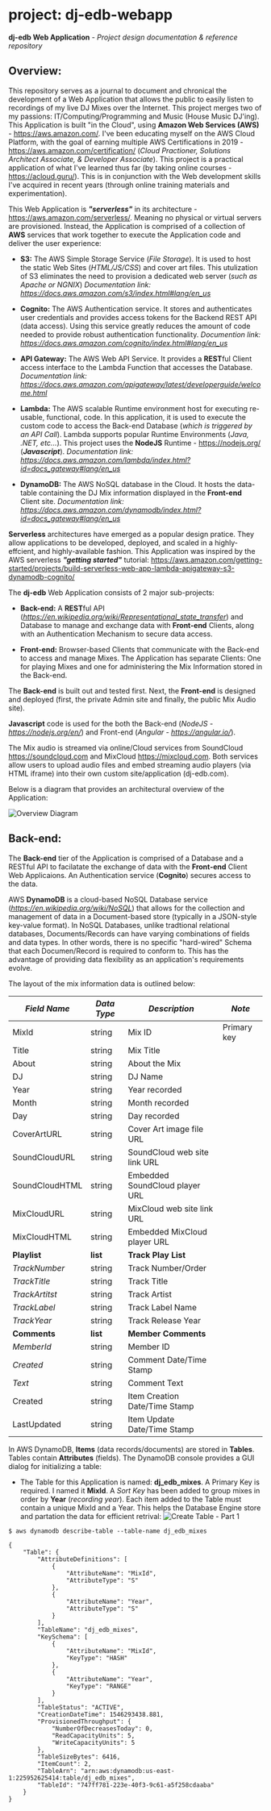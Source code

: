 # project: dj-edb-webapp
**dj-edb Web Application** - *Project design documentation &amp; reference repository*

## Overview:
This repository serves as a journal to document and chronical the development of a Web Application that allows the public to easily listen to recordings of my live DJ Mixes over the Internet.  This project merges two of my passions: IT/Computing/Programming and Music (House Music DJ'ing). This Application is built "in the Cloud", using **Amazon Web Services (AWS)** - https://aws.amazon.com/. I've been educating myself on the AWS Cloud Platform, with the goal of earning multiple AWS Certifications in 2019 - https://aws.amazon.com/certification/ (*Cloud Practioner, Solutions Architect Associate, & Developer Associate*). This project is a practical application of what I've learned thus far (by taking online courses - https://acloud.guru/). This is in conjunction with the Web development skills I've acquired in recent years (through online training materials and experimentation).

This Web Application is ***"serverless"*** in its architecture - https://aws.amazon.com/serverless/. Meaning no physical or virtual servers are provisioned.  Instead, the Application is comprised of a collection of **AWS** services that work together to execute the Application code and deliver the user experience:

* **S3:** The AWS Simple Storage Service (*File Storage*). It is used to host the static Web Sites (*HTML/JS/CSS*) and cover art files. This utulization of S3 eliminates the need to provision a dedicated web server (*such as Apache or NGNIX*) *Documentation link: https://docs.aws.amazon.com/s3/index.html#lang/en_us*

* **Cognito:** The AWS Authentication service. It stores and authenticates user credentials and provides access tokens for the Backend REST API (data access). Using this service greatly reduces the amount of code needed to provide robust authentication functionality. *Documention link: https://docs.aws.amazon.com/cognito/index.html#lang/en_us*

* **API Gateway:** The AWS Web API Service. It provides a **REST**ful Client access interface to the Lambda Function that accesses the Database. *Documentation link: https://docs.aws.amazon.com/apigateway/latest/developerguide/welcome.html*

* **Lambda:** The AWS scalable Runtime environment host for executing re-usable, functional, code. In this application, it is used to execute the custom code to access the Back-end Database (*which is triggered by an API Call*). Lambda supports popular Runtime Environments (*Java, .NET, etc...*). This project uses the **NodeJS** Runtime - https://nodejs.org/ (***Javascript***). *Documentation link: https://docs.aws.amazon.com/lambda/index.html?id=docs_gateway#lang/en_us*

* **DynamoDB:** The AWS NoSQL database in the Cloud. It hosts the data-table containing the DJ Mix information displayed in the **Front-end** Client site. *Documentation link: https://docs.aws.amazon.com/dynamodb/index.html?id=docs_gateway#lang/en_us*

**Serverless** architectures have emerged as a popular design pratice. They allow applications to be developed, deployed, and scaled in a highly-effcient, and highly-available fashion. This Application was inspired by the AWS serverless ***"getting started"*** tutorial: https://aws.amazon.com/getting-started/projects/build-serverless-web-app-lambda-apigateway-s3-dynamodb-cognito/

The **dj-edb** Web Application consists of 2 major sub-projects:

* **Back-end:** A **REST**ful API (*https://en.wikipedia.org/wiki/Representational_state_transfer*) and Database to manage and exchange data with **Front-end** Clients, along with an Authentication Mechanism to secure data access.

* **Front-end:** Browser-based Clients that communicate with the Back-end to access and manage Mixes. The Application has separate Clients: One for playing Mixes and one for administering the Mix Information stored in the Back-end.

The **Back-end** is built out and tested first. Next, the **Front-end** is designed and deployed (first, the private Admin site and finally, the public Mix Audio site).

**Javascript** code is used for the both the Back-end (*NodeJS - https://nodejs.org/en/*) and Front-end (*Angular - https://angular.io/*). 

The Mix audio is streamed via online/Cloud services from SoundCloud https://soundcloud.com and MixCloud https://mixcloud.com. Both services allow users to upload audio files and embed streaming audio players (via HTML iframe) into their own custom site/application (dj-edb.com).

Below is a diagram that provides an architectural overview of the Application:

![Overview Diagram](/images/dj-edb_WebApp_ArchitectureOverview.png)

## Back-end:

The **Back-end** tier of the Application is comprised of a Database and a RESTful API to facilatate the exchange of data with the **Front-end** Client Web Applicaions. An Authentication service (**Cognito**) secures access to the data.

AWS **DynamoDB** is a cloud-based NoSQL Database service (*https://en.wikipedia.org/wiki/NoSQL*) that allows for the collection and management of data in a Document-based store (typically in a JSON-style key-value format).  In NoSQL Databases, unlike tradtional relational databases, Documents/Records can have varying combinations of fields and data types.  In other words, there is no specific "hard-wired" Schema that each Documen/Record is required to conform to. This has the advantage of providing data flexibility as an application's requirements evolve.

The layout of the mix information data is outlined below:

| *Field Name*    | *Data Type* | *Description*                  | *Note*      |
|-----------------|-------------|--------------------------------|-------------|
| MixId           | string      | Mix ID                         | Primary key |
| Title           | string      | Mix Title                      |             |
| About           | string      | About the Mix                  |             |
| DJ              | string      | DJ Name                        |             |
| Year            | string      | Year recorded                  |             |
| Month           | string      | Month recorded                 |             |
| Day             | string      | Day recorded                   |             |
| CoverArtURL     | string      | Cover Art image file URL       |             |
| SoundCloudURL   | string      | SoundCloud web site link URL   |             |
| SoundCloudHTML  | string      | Embedded SoundCloud player URL |             |
| MixCloudURL     | string      | MixCloud web site link URL     |             |
| MixCloudHTML    | string      | Embedded MixCloud player URL   |             |
| **Playlist**    | **list**    | **Track Play List**            |             |
| *TrackNumber*   |      string |             Track Number/Order |             |
| *TrackTitle*    |      string |                    Track Title |             |
| *TrackArtitst*  |      string |                   Track Artist |             |
| *TrackLabel*    |      string |               Track Label Name |             |
| *TrackYear*     |      string |             Track Release Year |             |
| **Comments**    | **list**    | **Member Comments**            |             |
| *MemberId*      |      string |                      Member ID |             |
| *Created*       |      string |        Comment Date/Time Stamp |             |
| *Text*          |      string |                   Comment Text |             |
| Created         | string      |  Item Creation Date/Time Stamp |             |
| LastUpdated     | string      |    Item Update Date/Time Stamp |             |

In AWS DynamoDB, **Items** (data records/documents) are stored in **Tables**. Tables contain **Attributes** (fields).  The DynamoDB console provides a GUI dialog for initializing a table:

* The Table for this Application is named: **dj_edb_mixes**. A Primary Key is required. I named it **MixId**. A *Sort Key* has been added to group mixes in order by **Year** (*recording year*). Each item added to the Table must contain a unique MixId and a Year. This helps the Database Engine store and partation the data for efficient retrival:
![Create Table - Part 1](/images/DynamoDB_CreateTable_1.PNG)

```
$ aws dynamodb describe-table --table-name dj_edb_mixes
```

```
{
    "Table": {
        "AttributeDefinitions": [
            {
                "AttributeName": "MixId",
                "AttributeType": "S"
            },
            {
                "AttributeName": "Year",
                "AttributeType": "S"
            }
        ],
        "TableName": "dj_edb_mixes",
        "KeySchema": [
            {
                "AttributeName": "MixId",
                "KeyType": "HASH"
            },
            {
                "AttributeName": "Year",
                "KeyType": "RANGE"
            }
        ],
        "TableStatus": "ACTIVE",
        "CreationDateTime": 1546293438.881,
        "ProvisionedThroughput": {
            "NumberOfDecreasesToday": 0,
            "ReadCapacityUnits": 5,
            "WriteCapacityUnits": 5
        },
        "TableSizeBytes": 6416,
        "ItemCount": 2,
        "TableArn": "arn:aws:dynamodb:us-east-1:225952625414:table/dj_edb_mixes",
        "TableId": "747ff781-223e-40f3-9c61-a5f258cdaaba"
    }
}
```